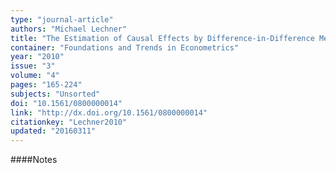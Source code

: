 ```yaml
---
type: "journal-article"
authors: "Michael Lechner"
title: "The Estimation of Causal Effects by Difference-in-Difference MethodsEstimation of Spatial Panels"
container: "Foundations and Trends in Econometrics"
year: "2010"
issue: "3"
volume: "4"
pages: "165-224"
subjects: "Unsorted"
doi: "10.1561/0800000014"
link: "http://dx.doi.org/10.1561/0800000014"
citationkey: "Lechner2010"
updated: "20160311"
---
```


####Notes
